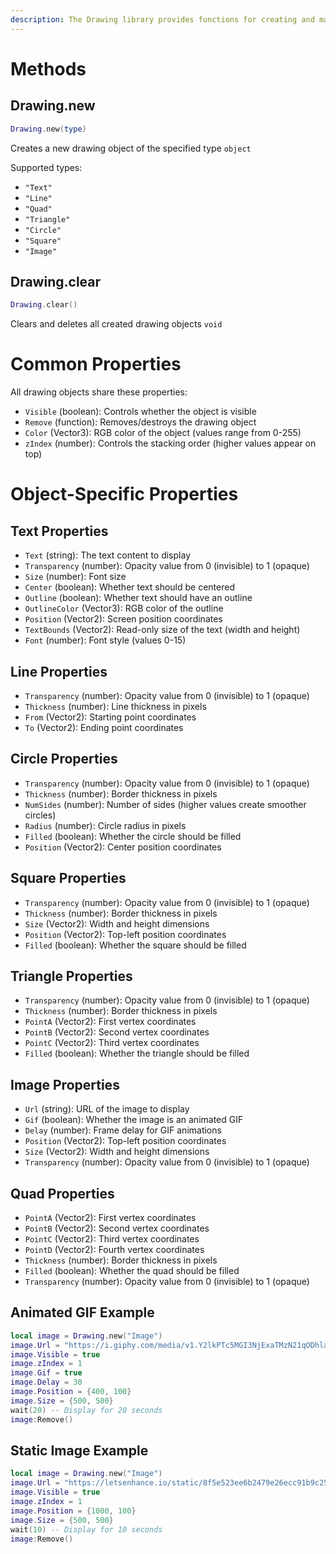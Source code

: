 ```yaml
---
description: The Drawing library provides functions for creating and manipulating 2D graphics elements on the screen overlay.
---
```

# Methods
## Drawing.new
```lua
Drawing.new(type)
```
Creates a new drawing object of the specified type `object`

Supported types:
- `"Text"`
- `"Line"`
- `"Quad"`
- `"Triangle"`
- `"Circle"`
- `"Square"`
- `"Image"`

## Drawing.clear
```lua
Drawing.clear()
```
Clears and deletes all created drawing objects `void`

# Common Properties

All drawing objects share these properties:

- `Visible` (boolean): Controls whether the object is visible
- `Remove` (function): Removes/destroys the drawing object
- `Color` (Vector3): RGB color of the object (values range from 0-255)
- `zIndex` (number): Controls the stacking order (higher values appear on top)

# Object-Specific Properties

## Text Properties
- `Text` (string): The text content to display
- `Transparency` (number): Opacity value from 0 (invisible) to 1 (opaque)
- `Size` (number): Font size
- `Center` (boolean): Whether text should be centered
- `Outline` (boolean): Whether text should have an outline
- `OutlineColor` (Vector3): RGB color of the outline
- `Position` (Vector2): Screen position coordinates
- `TextBounds` (Vector2): Read-only size of the text (width and height)
- `Font` (number): Font style (values 0-15)

## Line Properties
- `Transparency` (number): Opacity value from 0 (invisible) to 1 (opaque)
- `Thickness` (number): Line thickness in pixels
- `From` (Vector2): Starting point coordinates
- `To` (Vector2): Ending point coordinates

## Circle Properties
- `Transparency` (number): Opacity value from 0 (invisible) to 1 (opaque)
- `Thickness` (number): Border thickness in pixels
- `NumSides` (number): Number of sides (higher values create smoother circles)
- `Radius` (number): Circle radius in pixels
- `Filled` (boolean): Whether the circle should be filled
- `Position` (Vector2): Center position coordinates

## Square Properties
- `Transparency` (number): Opacity value from 0 (invisible) to 1 (opaque)
- `Thickness` (number): Border thickness in pixels
- `Size` (Vector2): Width and height dimensions
- `Position` (Vector2): Top-left position coordinates
- `Filled` (boolean): Whether the square should be filled

## Triangle Properties
- `Transparency` (number): Opacity value from 0 (invisible) to 1 (opaque)
- `Thickness` (number): Border thickness in pixels
- `PointA` (Vector2): First vertex coordinates
- `PointB` (Vector2): Second vertex coordinates
- `PointC` (Vector2): Third vertex coordinates
- `Filled` (boolean): Whether the triangle should be filled

## Image Properties
- `Url` (string): URL of the image to display
- `Gif` (boolean): Whether the image is an animated GIF
- `Delay` (number): Frame delay for GIF animations
- `Position` (Vector2): Top-left position coordinates
- `Size` (Vector2): Width and height dimensions
- `Transparency` (number): Opacity value from 0 (invisible) to 1 (opaque)

## Quad Properties
- `PointA` (Vector2): First vertex coordinates
- `PointB` (Vector2): Second vertex coordinates
- `PointC` (Vector2): Third vertex coordinates
- `PointD` (Vector2): Fourth vertex coordinates
- `Thickness` (number): Border thickness in pixels
- `Filled` (boolean): Whether the quad should be filled
- `Transparency` (number): Opacity value from 0 (invisible) to 1 (opaque)



## Animated GIF Example
```lua
local image = Drawing.new("Image")
image.Url = "https://i.giphy.com/media/v1.Y2lkPTc5MGI3NjExaTMzN21qODhla2pudGtlZHQ4aXpyMm5rOXlud3hkbjRmcm44MXhkdCZlcD12MV9pbnRlcm5hbF9naWZfYnlfaWQmY3Q9Zw/VrQjb9El7JaQSFYjgJ/giphy-downsized-large.gif"
image.Visible = true
image.zIndex = 1
image.Gif = true
image.Delay = 30
image.Position = {400, 100}
image.Size = {500, 500}
wait(20) -- Display for 20 seconds
image:Remove()
```

## Static Image Example
```lua
local image = Drawing.new("Image")
image.Url = "https://letsenhance.io/static/8f5e523ee6b2479e26ecc91b9c25261e/1015f/MainAfter.jpg"
image.Visible = true
image.zIndex = 1
image.Position = {1000, 100}
image.Size = {500, 500}
wait(10) -- Display for 10 seconds
image:Remove()
``` 